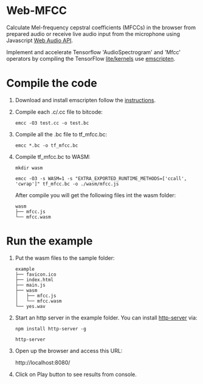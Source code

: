 # Web-MFCC

Calculate Mel-frequency cepstral coefficients (MFCCs) in the browser from prepared audio or receive live audio input from the microphone using Javascript [Web Audio API](https://github.com/WebAudio/web-audio-api).

Implement and accelerate Tensorflow 'AudioSpectrogram' and 'Mfcc' operators by compiling the TensorFlow [lite/kernels](https://github.com/tensorflow/tensorflow/tree/master/tensorflow/lite/kernels) use [emscripten](emscripten.org).


# Compile the code

1. Download and install emscripten follow the [instructions](https://emscripten.org/docs/getting_started/downloads.html#installation-instructions).

2. Compile each .c/.cc file to bitcode:
    ```
    emcc -O3 test.cc -o test.bc
    ```
3. Compile all the .bc file to tf_mfcc.bc:
    ```
    emcc *.bc -o tf_mfcc.bc
    ```
4. Compile tf_mfcc.bc to WASM:
    ```
    mkdir wasm

    emcc -O3 -s WASM=1 -s "EXTRA_EXPORTED_RUNTIME_METHODS=['ccall', 'cwrap']" tf_mfcc.bc -o ./wasm/mfcc.js
    ```
    After compile you will get the following files int the wasm folder:
    ```
    wasm
    ├── mfcc.js
    └── mfcc.wasm
    ```

# Run the example
1. Put the wasm files to the sample folder:
    ```
    example
    ├── favicon.ico
    ├── index.html
    ├── main.js
    ├── wasm
    │   ├── mfcc.js
    │   └── mfcc.wasm
    └── yes.wav
    ```

2. Start an http server in the example folder. You can install [http-server](https://github.com/indexzero/http-server) via:
    ```
    npm install http-server -g

    http-server
    ```
3. Open up the browser and access this URL:
    
    http://localhost:8080/

4. Click on Play button to see results from console.

